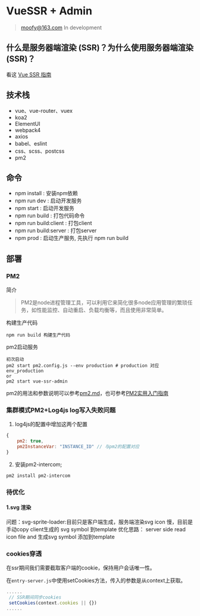# VueSSR + Admin

> moofy@163.com   In development


## 什么是服务器端渲染 (SSR)？为什么使用服务器端渲染 (SSR)？
 
看这 [Vue SSR 指南](https://ssr.vuejs.org/zh/)
  
## 技术栈
- vue、vue-router、vuex
- koa2
- ElementUI
- webpack4
- axios
- babel、eslint
- css、scss、postcss
- pm2


## 命令
* npm install : 安装npm依赖
* npm run dev : 启动开发服务
* npm start : 启动开发服务
* npm run build : 打包代码命令
* npm run build:client : 打包client
* npm run build:server : 打包server
* npm prod : 启动生产服务, 先执行 npm run build

## 部署

### PM2
简介
> PM2是node进程管理工具，可以利用它来简化很多node应用管理的繁琐任务，如性能监控、自动重启、负载均衡等，而且使用非常简单。

构建生产代码
```npm
npm run build 构建生产代码
```
pm2启动服务
```npm
初次启动
pm2 start pm2.config.js --env production # production 对应 env_production
or
pm2 start vue-ssr-admin
```

pm2的用法和参数说明可以参考[pm2.md](./pm2.md)，也可参考[PM2实用入门指南](http://www.cnblogs.com/chyingp/p/pm2-documentation.html)


### 集群模式PM2+Log4js log写入失败问题

1. log4js的配置中增加这两个配置

```js
{
    pm2: true,
    pm2InstanceVar: "INSTANCE_ID" // 与pm2的配置对应
}
```
2. 安装pm2-intercom;

```bash
pm2 install pm2-intercom
```


### 待优化

#### 1.svg 渲染

问题：svg-sprite-loader:目前只是客户端生成，服务端渲染svg icon 慢，目前是手动copy client生成的 svg symbol 到template
优化思路： server side read icon file and 生成svg symbol 添加到template





### cookies穿透

在ssr期间我们需要截取客户端的cookie，保持用户会话唯一性。

在`entry-server.js`中使用setCookies方法，传入的参数是从context上获取。

```js
......
 // SSR期间同步cookies
 setCookies(context.cookies || {})
......
```